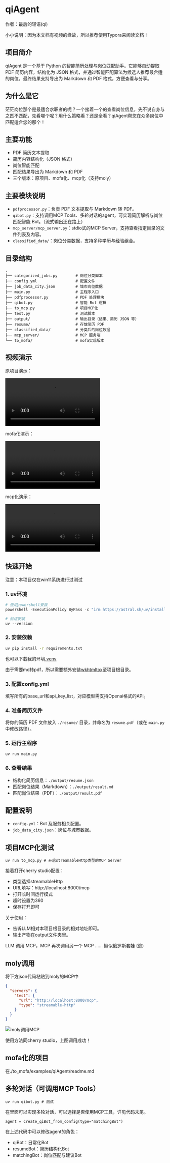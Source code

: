 # qiAgent

作者：最后的轻语(qi)

小小说明：因为本文档有视频的缘故，所以推荐使用Typora来阅读文档！

## 项目简介

qiAgent 是一个基于 Python 的智能简历处理与岗位匹配助手。它能够自动提取 PDF 简历内容，结构化为 JSON 格式，并通过智能匹配算法为候选人推荐最合适的岗位。最终结果支持导出为 Markdown 和 PDF 格式，方便查看与分享。

## 为什么是它

茫茫岗位那个是最适合求职者的呢？一个接着一个的查看岗位信息，先不说自身与之匹不匹配，先看哪个呢？用什么策略看？还是全看？qiAgent帮您在众多岗位中匹配适合您的那个！

## 主要功能

- PDF 简历文本提取
- 简历内容结构化（JSON 格式）
- 岗位智能匹配
- 匹配结果导出为 Markdown 和 PDF
- 三个版本：原项目、mofa化、mcp化（支持moly）

## 主要模块说明

- `pdfprocessor.py`：负责 PDF 文本提取与 Markdown 转 PDF。
- `qibot.py`：支持调用MCP Tools、多轮对话的agent，可实现简历解析与岗位匹配智能 Bot。（流式输出还在路上）
- `mcp_server/mcp_server.py`：stdio式的MCP Server，支持查看指定目录的文件列表及内容。
- `classified_data/`：岗位分类数据，支持多种学历与经验组合。

## 目录结构

```
.
├── categorized_jobs.py        # 岗位分类脚本
├── config.yml                 # 配置文件
├── job_data_city.json         # 城市岗位数据
├── main.py                    # 主程序入口
├── pdfprocessor.py            # PDF 处理模块
├── qibot.py                   # 智能 Bot 逻辑
├── to_mcp.py                  # 项目MCP化
├── test.py                    # 测试脚本
├── output/                    # 输出目录（结果、简历 JSON 等）
├── resume/                    # 存放简历 PDF
├── classified_data/           # 分类后的岗位数据
├── mcp_server/                # MCP 服务端
└── to_mofa/                   # mofa实现版本
```

## 视频演示

原项目演示：

<video src="./video/原项目.mp4"></video>

mofa化演示：

<video src="./video/mofa化.mp4"></video>

mcp化演示：

<video src="./video/mcp化.mp4"></video>

## 快速开始

注意：本项目仅在win11系统进行过测试

### 1. uv环境

```powershell
# 使用powershell安装
powershell -ExecutionPolicy ByPass -c "irm https://astral.sh/uv/install.ps1 | iex"

# 验证安装
uv --version
```

### 2. 安装依赖

```bash
uv pip install -r requirements.txt
```
也可以下载我的环境[.venv](https://easylink.cc/1kzchi)

由于需要md转pdf，所以需要额外安装[wkhtmltox](https://wkhtmltopdf.org/downloads.html)至项目根目录。


### 3. 配置config.yml

填写所有的base_url和api_key_list，对应模型需支持Openai格式的API。

### 4. 准备简历文件

将你的简历 PDF 文件放入 `./resume/` 目录，并命名为 `resume.pdf`（或在 `main.py` 中修改路径）。

### 5. 运行主程序

```bash
uv run main.py
```

### 6. 查看结果

- 结构化简历信息：`./output/resume.json`
- 匹配岗位结果（Markdown）：`./output/result.md`
- 匹配岗位结果（PDF）：`./output/result.pdf`

## 配置说明

- `config.yml`：Bot 及服务相关配置。
- `job_data_city.json`：岗位与城市数据。

## 项目MCP化测试

```shell
uv run to_mcp.py # 开启streamableHttp类型的MCP Server
```

接着打开cherry studio配置：

 - 类型选择streamableHttp
 - URL填写：http://localhost:8000/mcp
 - 打开长时间运行模式
 - 超时设置为360
 - 保存打开即可

关于使用：
 - 告诉LLM相对本项目根目录的相对地址即可。
 - 输出产物在output文件夹里。

LLM 调用 MCP，MCP 再次调用另一个 MCP ...... 疑似俄罗斯套娃 (逃)

## moly调用

将下方json代码粘贴到moly的MCP中

```json
{
  "servers": {
    "test": {
      "url": "http://localhost:8000/mcp",
      "type": "streamable-http"
    }
  }
}
```
![moly调用MCP](./img/moly调用.png)

使用方法同cherry studio，上图调用成功！

## mofa化的项目

在./to_mofa/examples/qiAgent/readme.md

## 多轮对话（可调用MCP Tools）

```shell
uv run qibot.py # 测试
```

在里面可以实现多轮对话，可以选择是否使用MCP工具，详见代码末尾。

```
agent = create_qiBot_from_config(type="matchingBot")
```

在上述代码中可以修改agent的角色：
 - qiBot：日常化Bot
 - resumeBot：简历结构化Bot
 - matchingBot：岗位匹配与建议Bot